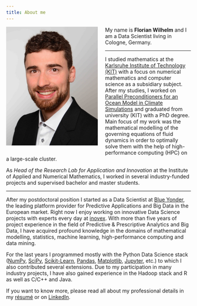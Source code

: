 ```yaml
---
title: About me
---
```

<img width="250px"
style="float: left; margin-right: 20px; margin-bottom: 20px"
src="/images/myself.jpeg"/>

My name is **Florian Wilhelm** and I am a Data Scientist living in Cologne, Germany.

----------

I studied mathematics at the [Karlsruhe Institute of Technology (KIT)](https://www.kit.edu/english/)
with a focus on numerical mathematics and computer science as a subsidiary subject.
After my studies, I worked on
[Parallel Preconditioners for an Ocean Model in Climate Simulations](http://digbib.ubka.uni-karlsruhe.de/volltexte/documents/2049536)
and graduated from university (KIT) with a PhD degree. Main focus of my work was the
mathematical modelling of the governing equations of fluid dynamics in order to optimally
solve them with the help of high-performance computing (HPC) on a large-scale cluster.

As *Head of the Research Lab for Application and Innovation* at the Institute of Applied and
Numerical Mathematics, I worked in several industry-funded projects
and supervised bachelor and master students.

----------

After my postdoctoral position I started as a Data Scientist at [Blue Yonder](http://www.blue-yonder.com/),
the leading platform provider for Predictive Applications and Big Data in the European market.
Right now I enjoy working on innovative Data Science projects with experts every day at [inovex](https://www.inovex.de/en/).
With more than five years of project experience in the field of Predictive & Prescriptive Analytics and
Big Data, I have acquired profound knowledge in the domains of mathematical modelling, statistics,
machine learning, high-performance computing and data mining.

For the last years I programmed mostly with the Python Data Science stack ([NumPy](http://www.numpy.org/),
[SciPy](http://www.scipy.org/), [Scikit-Learn](http://scikit-learn.org/),
[Pandas](http://pandas.pydata.org/), [Matplotlib](http://matplotlib.org/),
[Jupyter](http://jupyter.org/), etc.) to which I also contributed several extensions.
Due to my participation in many industry projects, I have also gained experience
in the Hadoop stack and R as well as C/C++ and Java.

If you want to know more, please read all about my professional details in my
[résumé]({filename}/documents/Resume.pdf) or on
[LinkedIn](https://de.linkedin.com/in/florian-wilhelm-621ba834).
